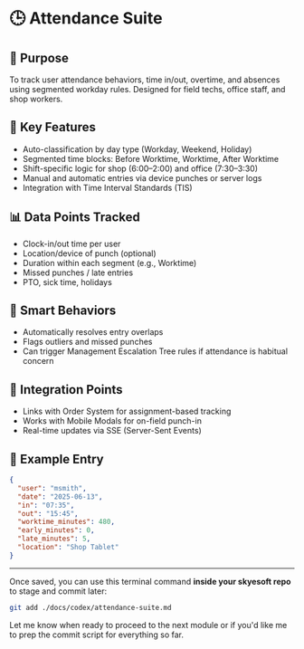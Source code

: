 # 🕒 Attendance Suite

## 🎯 Purpose
To track user attendance behaviors, time in/out, overtime, and absences using segmented workday rules. Designed for field techs, office staff, and shop workers.

## 📌 Key Features
- Auto-classification by day type (Workday, Weekend, Holiday)
- Segmented time blocks: Before Worktime, Worktime, After Worktime
- Shift-specific logic for shop (6:00–2:00) and office (7:30–3:30)
- Manual and automatic entries via device punches or server logs
- Integration with Time Interval Standards (TIS)

## 📊 Data Points Tracked
- Clock-in/out time per user
- Location/device of punch (optional)
- Duration within each segment (e.g., Worktime)
- Missed punches / late entries
- PTO, sick time, holidays

## 🧠 Smart Behaviors
- Automatically resolves entry overlaps
- Flags outliers and missed punches
- Can trigger Management Escalation Tree rules if attendance is habitual concern

## 🔌 Integration Points
- Links with Order System for assignment-based tracking
- Works with Mobile Modals for on-field punch-in
- Real-time updates via SSE (Server-Sent Events)

## 🏁 Example Entry
```json
{
  "user": "msmith",
  "date": "2025-06-13",
  "in": "07:35",
  "out": "15:45",
  "worktime_minutes": 480,
  "early_minutes": 0,
  "late_minutes": 5,
  "location": "Shop Tablet"
}
```

---

Once saved, you can use this terminal command **inside your skyesoft repo** to stage and commit later:

```bash
git add ./docs/codex/attendance-suite.md
```

Let me know when ready to proceed to the next module or if you'd like me to prep the commit script for everything so far.
